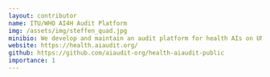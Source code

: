 ```yaml
---
layout: contributor
name: ITU/WHO AI4H Audit Platform
img: /assets/img/steffen_quad.jpg
minibio: We develop and maintain an audit platform for health AIs on UN ITU AWS infrastructure.
website: https://health.aiaudit.org/
github: https://github.com/aiaudit-org/health-aiaudit-public
importance: 1
---
```

